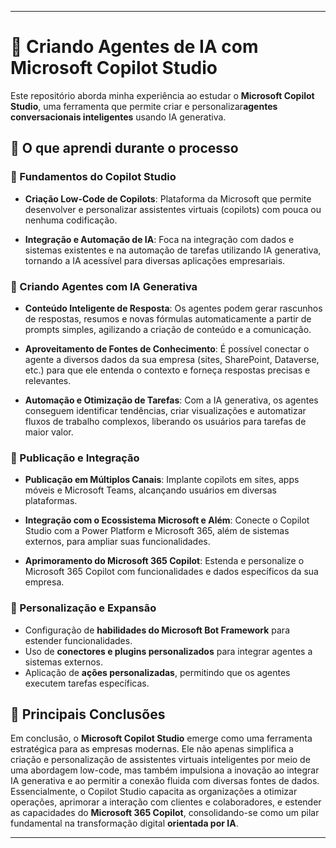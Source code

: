 

---

# 🤖 Criando Agentes de IA com Microsoft Copilot Studio  

Este repositório aborda minha experiência ao estudar o **Microsoft Copilot Studio**, uma ferramenta que permite criar e personalizar**agentes conversacionais inteligentes** usando IA generativa.  

## 📌 O que aprendi durante o processo  

### 🔹 Fundamentos do Copilot Studio  
- **Criação Low-Code de Copilots**: Plataforma da Microsoft que permite desenvolver e personalizar assistentes virtuais (copilots) com pouca ou nenhuma codificação. 

- **Integração e Automação de IA**: Foca na integração com dados e sistemas existentes e na automação de tarefas utilizando IA generativa, tornando a IA acessível para diversas aplicações empresariais.  

### 🔹 Criando Agentes com IA Generativa  
- **Conteúdo Inteligente de Resposta**: Os agentes podem gerar rascunhos de respostas, resumos e novas fórmulas automaticamente a partir de prompts simples, agilizando a criação de conteúdo e a comunicação.

- **Aproveitamento de Fontes de Conhecimento**: É possível conectar o agente a diversos dados da sua empresa (sites, SharePoint, Dataverse, etc.) para que ele entenda o contexto e forneça respostas precisas e relevantes. 

- **Automação e Otimização de Tarefas**: Com a IA generativa, os agentes conseguem identificar tendências, criar visualizações e automatizar fluxos de trabalho complexos, liberando os usuários para tarefas de maior valor.  

### 🔹 Publicação e Integração  
- **Publicação em Múltiplos Canais**: Implante copilots em sites, apps móveis e Microsoft Teams, alcançando usuários em diversas plataformas. 

- **Integração com o Ecossistema Microsoft e Além**: Conecte o Copilot Studio com a Power Platform e Microsoft 365, além de sistemas externos, para ampliar suas funcionalidades. 

- **Aprimoramento do Microsoft 365 Copilot**: Estenda e personalize o Microsoft 365 Copilot com funcionalidades e dados específicos da sua empresa.  

### 🔹 Personalização e Expansão  
- Configuração de **habilidades do Microsoft Bot Framework** para estender funcionalidades.  
- Uso de **conectores e plugins personalizados** para integrar agentes a sistemas externos.  
- Aplicação de **ações personalizadas**, permitindo que os agentes executem tarefas específicas.  

## 🚀 Principais Conclusões  
Em conclusão, o **Microsoft Copilot Studio** emerge como uma ferramenta estratégica para as empresas modernas. Ele não apenas simplifica a criação e personalização de assistentes virtuais inteligentes por meio de uma abordagem low-code, mas também impulsiona a inovação ao integrar IA generativa e ao permitir a conexão fluida com diversas fontes de dados. Essencialmente, o Copilot Studio capacita as organizações a otimizar operações, aprimorar a interação com clientes e colaboradores, e estender as capacidades do **Microsoft 365 Copilot**, consolidando-se como um pilar fundamental na transformação digital **orientada por IA**. 

---
